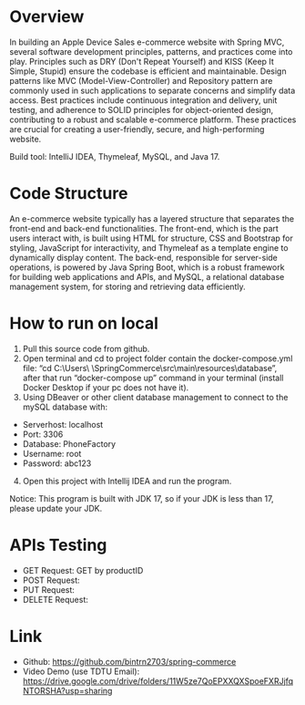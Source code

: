 # Overview

In building an Apple Device Sales e-commerce website with Spring MVC, several software development principles, patterns, and practices come into play. Principles such as DRY (Don't Repeat Yourself) and KISS (Keep It Simple, Stupid) ensure the codebase is efficient and maintainable. Design patterns like MVC (Model-View-Controller) and Repository pattern are commonly used in such applications to separate concerns and simplify data access. Best practices include continuous integration and delivery, unit testing, and adherence to SOLID principles for object-oriented design, contributing to a robust and scalable e-commerce platform. These practices are crucial for creating a user-friendly, secure, and high-performing website.

Build tool: IntelliJ IDEA, Thymeleaf, MySQL, and Java 17.

# Code Structure

An e-commerce website typically has a layered structure that separates the front-end and back-end functionalities. The front-end, which is the part users interact with, is built using HTML for structure, CSS and Bootstrap for styling, JavaScript for interactivity, and Thymeleaf as a template engine to dynamically display content. The back-end, responsible for server-side operations, is powered by Java Spring Boot, which is a robust framework for building web applications and APIs, and MySQL, a relational database management system, for storing and retrieving data efficiently.

# How to run on local

1. Pull this source code from github.
2. Open terminal and cd to project folder contain the docker-compose.yml file: “cd C:\\Users\\ \\SpringCommerce\\src\\main\\resources\\database”, after that run “docker-compose up” command in your terminal (install Docker Desktop if your pc does not have it).
3. Using DBeaver or other client database management to connect to the mySQL database with:

- Serverhost: localhost
- Port: 3306
- Database: PhoneFactory
- Username: root
- Password: abc123

4. Open this project with Intellij IDEA and run the program.

Notice: This program is built with JDK 17, so if your JDK is less than 17, please update your JDK.

# APIs Testing

- GET Request: GET by productID   
- POST Request:   
- PUT Request:   
- DELETE Request:

# Link
- Github: https://github.com/bintrn2703/spring-commerce
- Video Demo (use TDTU Email): https://drive.google.com/drive/folders/11W5ze7QoEPXXQXSpoeFXRJjfqNTORSHA?usp=sharing
